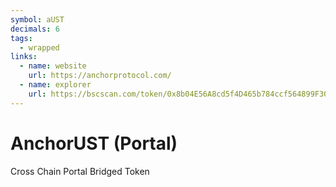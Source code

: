 ```yaml
---
symbol: aUST
decimals: 6
tags:
  - wrapped
links:
  - name: website
    url: https://anchorprotocol.com/
  - name: explorer
    url: https://bscscan.com/token/0x8b04E56A8cd5f4D465b784ccf564899F30Aaf88C
---
```


# AnchorUST (Portal)

Cross Chain Portal Bridged Token
